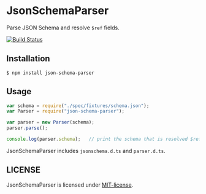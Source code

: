 # JsonSchemaParser
Parse JSON Schema and resolve `$ref` fields.

[![Build Status](https://travis-ci.org/izumin5210/json-schema-parser.svg)](https://travis-ci.org/izumin5210/json-schema-parser)

## Installation

```
$ npm install json-schema-parser
```

## Usage

```javascript
var schema = require("./spec/fixtures/schema.json");
var Parser = require("json-schema-parser");

var parser = new Parser(schema);
parser.parse();

console.log(parser.schema);   // print the schema that is resolved $ref fields
```

JsonSchemaParser includes `jsonschema.d.ts` and `parser.d.ts`.

## LICENSE

JsonSchemaParser is licensed under [MIT-license](http://izumin.mit-license.org/2015).
